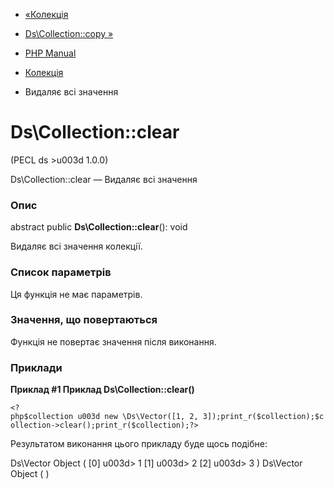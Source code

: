 - [«Колекція](class.ds-collection.md)
- [Ds\Collection::copy »](ds-collection.copy.md)

- [PHP Manual](index.md)
- [Колекція](class.ds-collection.md)
- Видаляє всі значення

# Ds\Collection::clear

(PECL ds \>u003d 1.0.0)

Ds\Collection::clear — Видаляє всі значення

### Опис

abstract public **Ds\Collection::clear**(): void

Видаляє всі значення колекції.

### Список параметрів

Ця функція не має параметрів.

### Значення, що повертаються

Функція не повертає значення після виконання.

### Приклади

**Приклад #1 Приклад **Ds\Collection::clear()****

` <?php$collection u003d new \Ds\Vector([1, 2, 3]);print_r($collection);$collection->clear();print_r($collection);?> `

Результатом виконання цього прикладу буде щось подібне:

Ds\Vector Object
(
[0] u003d> 1
[1] u003d> 2
[2] u003d> 3
)
Ds\Vector Object
(
)
